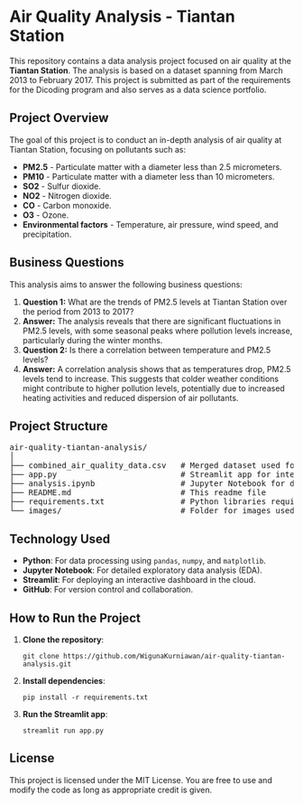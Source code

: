 <h1>Air Quality Analysis - Tiantan Station</h1>

<p>This repository contains a data analysis project focused on air quality at the <b>Tiantan Station</b>. The analysis is based on a dataset spanning from March 2013 to February 2017. This project is submitted as part of the requirements for the Dicoding program and also serves as a data science portfolio.</p>

<h2>Project Overview</h2>
<p>The goal of this project is to conduct an in-depth analysis of air quality at Tiantan Station, focusing on pollutants such as:</p>
<ul>
    <li><b>PM2.5</b> - Particulate matter with a diameter less than 2.5 micrometers.</li>
    <li><b>PM10</b> - Particulate matter with a diameter less than 10 micrometers.</li>
    <li><b>SO2</b> - Sulfur dioxide.</li>
    <li><b>NO2</b> - Nitrogen dioxide.</li>
    <li><b>CO</b> - Carbon monoxide.</li>
    <li><b>O3</b> - Ozone.</li>
    <li><b>Environmental factors</b> - Temperature, air pressure, wind speed, and precipitation.</li>
</ul>

<h2>Business Questions</h2>
<p>This analysis aims to answer the following business questions:</p>
<ol>
    <li><b>Question 1:</b> What are the trends of PM2.5 levels at Tiantan Station over the period from 2013 to 2017?</li>
    <li><b>Answer:</b> The analysis reveals that there are significant fluctuations in PM2.5 levels, with some seasonal peaks where pollution levels increase, particularly during the winter months.</li>
    <li><b>Question 2:</b> Is there a correlation between temperature and PM2.5 levels?</li>
    <li><b>Answer:</b> A correlation analysis shows that as temperatures drop, PM2.5 levels tend to increase. This suggests that colder weather conditions might contribute to higher pollution levels, potentially due to increased heating activities and reduced dispersion of air pollutants.</li>
</ol>

<h2>Project Structure</h2>
<pre>
air-quality-tiantan-analysis/
│
├── combined_air_quality_data.csv   # Merged dataset used for analysis
├── app.py                          # Streamlit app for interactive visualization
├── analysis.ipynb                  # Jupyter Notebook for detailed data analysis
├── README.md                       # This readme file
├── requirements.txt                # Python libraries required for the project
└── images/                         # Folder for images used in README or Streamlit
</pre>

<h2>Technology Used</h2>
<ul>
    <li><b>Python</b>: For data processing using <code>pandas</code>, <code>numpy</code>, and <code>matplotlib</code>.</li>
    <li><b>Jupyter Notebook</b>: For detailed exploratory data analysis (EDA).</li>
    <li><b>Streamlit</b>: For deploying an interactive dashboard in the cloud.</li>
    <li><b>GitHub</b>: For version control and collaboration.</li>
</ul>

<h2>How to Run the Project</h2>
<ol>
    <li><b>Clone the repository</b>:
        <pre><code>git clone https://github.com/WigunaKurniawan/air-quality-tiantan-analysis.git</code></pre>
    </li>
    <li><b>Install dependencies</b>:
        <pre><code>pip install -r requirements.txt</code></pre>
    </li>
    <li><b>Run the Streamlit app</b>:
        <pre><code>streamlit run app.py</code></pre>
    </li>
</ol>

<h2>License</h2>
<p>This project is licensed under the MIT License. You are free to use and modify the code as long as appropriate credit is given.</p>
